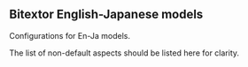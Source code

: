 ## Bitextor English-Japanese models

Configurations for En-Ja models.

The list of non-default aspects should be listed here for clarity.
